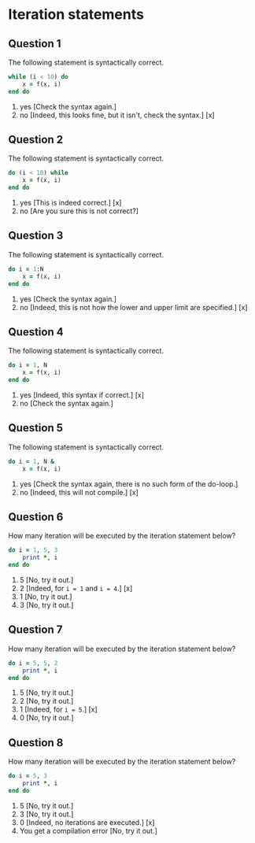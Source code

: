 # Iteration statements

## Question 1

The following statement is syntactically correct.
~~~~fortran
while (i < 10) do
    x = f(x, i)
end do
~~~~
1. yes [Check the syntax again.]
1. no [Indeed, this looks fine, but it isn't, check the syntax.] [x]


## Question 2

The following statement is syntactically correct.
~~~~fortran
do (i < 10) while
    x = f(x, i)
end do
~~~~
1. yes [This is indeed correct.] [x]
1. no [Are you sure this is not correct?]


## Question 3

The following statement is syntactically correct.
~~~~fortran
do i = 1:N
    x = f(x, i)
end do
~~~~
1. yes [Check the syntax again.]
1. no [Indeed, this is not how the lower and upper limit are specified.] [x]


## Question 4

The following statement is syntactically correct.
~~~~fortran
do i = 1, N
    x = f(x, i)
end do
~~~~
1. yes [Indeed, this syntax if correct.] [x]
1. no [Check the syntax again.]


## Question 5

The following statement is syntactically correct.
~~~~fortran
do i = 1, N &
    x = f(x, i)
~~~~
1. yes [Check the syntax again, there is no such form of the do-loop.]
1. no [Indeed, this will not compile.] [x]


## Question 6

How many iteration will be executed by the iteration statement below?
~~~~fortran
do i = 1, 5, 3
    print *, i
end do
~~~~
1. 5 [No, try it out.]
1. 2 [Indeed, for `i = 1` and `i = 4`.] [x]
1. 1 [No, try it out.]
1. 3 [No, try it out.]


## Question 7

How many iteration will be executed by the iteration statement below?
~~~~fortran
do i = 5, 5, 2
    print *, i
end do
~~~~
1. 5 [No, try it out.]
1. 2 [No, try it out.]
1. 1 [Indeed, for `i = 5`.] [x]
1. 0 [No, try it out.]


## Question 8

How many iteration will be executed by the iteration statement below?
~~~~fortran
do i = 5, 3
    print *, i
end do
~~~~
1. 5 [No, try it out.]
1. 3 [No, try it out.]
1. 0 [Indeed, no iterations are executed.] [x]
1. You get a compilation error [No, try it out.]
